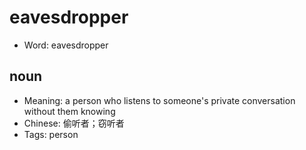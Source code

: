 # eavesdropper

- Word: eavesdropper

## noun

- Meaning: a person who listens to someone's private conversation without them knowing
- Chinese: 偷听者；窃听者
- Tags: person

